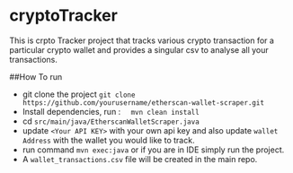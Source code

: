 # cryptoTracker

This is crpto Tracker project that tracks various crypto transaction for a particular crypto wallet and provides a singular csv to analyse all your transactions.


##How To run

- git clone the  project 
```git clone https://github.com/yourusername/etherscan-wallet-scraper.git```
- Install dependencies, run : ```  mvn clean install```
- cd ``src/main/java/EtherscanWalletScraper.java``
- update `<Your API KEY>` with your own api key and also update `wallet Address` with the wallet you would like to track. 
- run command `mvn exec:java` or if you are in IDE simply run the project.
- A `wallet_transactions.csv` file will be created in the main repo.